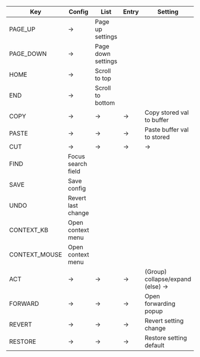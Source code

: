 | Key           | Config             | List               | Entry | Setting                               |
|---------------|--------------------|--------------------|-------|---------------------------------------|
| PAGE_UP       | ->                 | Page up settings   |       |                                       |
| PAGE_DOWN     | ->                 | Page down settings |       |                                       |
| HOME          | ->                 | Scroll to top      |       |                                       |
| END           | ->                 | Scroll to bottom   |       |                                       |
| COPY          | ->                 | ->                 | ->    | Copy stored val to buffer             |
| PASTE         | ->                 | ->                 | ->    | Paste buffer val to stored            |
| CUT           | ->                 | ->                 | ->    | ->                                    |
| FIND          | Focus search field |                    |       |                                       |
| SAVE          | Save config        |                    |       |                                       |
| UNDO          | Revert last change |                    |       |                                       |
| CONTEXT_KB    | Open context menu  |                    |       |                                       |
| CONTEXT_MOUSE | Open context menu  |                    |       |                                       |
| ACT           | ->                 | ->                 | ->    | (Group) collapse/expand <br>(else) -> |
| FORWARD       | ->                 | ->                 | ->    | Open forwarding popup                 |
| REVERT        | ->                 | ->                 | ->    | Revert setting change                 |
| RESTORE       | ->                 | ->                 | ->    | Restore setting default               |